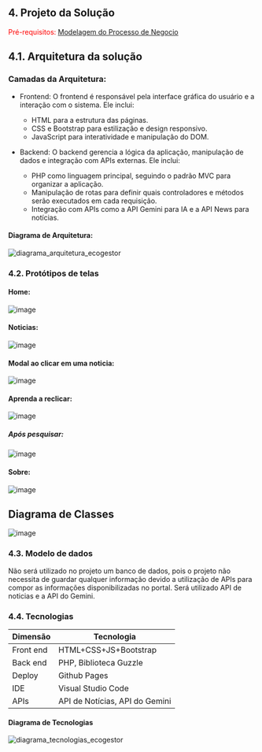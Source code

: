 ## 4. Projeto da Solução

<span style="color:red">Pré-requisitos: <a href="03-Modelagem do Processo de Negocio.md"> Modelagem do Processo de Negocio</a></span>

## 4.1. Arquitetura da solução

### Camadas da Arquitetura:

- Frontend:
  O frontend é responsável pela interface gráfica do usuário e a interação com o sistema. Ele inclui:
  - HTML para a estrutura das páginas.
  - CSS e Bootstrap para estilização e design responsivo.
  - JavaScript para interatividade e manipulação do DOM.
    
- Backend:
  O backend gerencia a lógica da aplicação, manipulação de dados e integração com APIs externas. Ele inclui:
  - PHP como linguagem principal, seguindo o padrão MVC para organizar a aplicação.
  - Manipulação de rotas para definir quais controladores e métodos serão executados em cada requisição.
  - Integração com APIs como a API Gemini para IA e a API News para notícias.

#### Diagrama de Arquitetura:

![diagrama_arquitetura_ecogestor](https://github.com/user-attachments/assets/af963666-270a-4213-a517-0e7568d819ef)

### 4.2. Protótipos de telas

#### Home:

![image](https://github.com/user-attachments/assets/1b0f3559-12b9-4113-b1d7-f8e7cb27ccff)

#### Noticias:

![image](https://github.com/user-attachments/assets/75281aae-fd08-415b-9b9e-d1e407dee06e)

#### Modal ao clicar em uma noticia:

![image](https://github.com/user-attachments/assets/40c52451-0b9e-4c19-b04f-a3267aaf0fe6)

#### Aprenda a reclicar:

![image](https://github.com/user-attachments/assets/d60356e9-8d3f-41c5-ba04-975c59df28fe)

##### Após pesquisar:

![image](https://github.com/user-attachments/assets/55c94931-4dcb-4983-b0f8-21955a349bf2)

#### Sobre:

![image](https://github.com/user-attachments/assets/2b2cb874-caac-4c89-a7e0-870b6d38f73c)

## Diagrama de Classes

![image](https://github.com/user-attachments/assets/119edf7c-54ca-4e90-af99-25fe00425790)

### 4.3. Modelo de dados

Não será utilizado no projeto um banco de dados, pois o projeto não necessita de guardar qualquer informação devido a utilização de APIs para compor as informações disponibilizadas no portal. Será utilizado API de noticias e a API do Gemini.

### 4.4. Tecnologias

| **Dimensão**   | **Tecnologia**  |
| ---            | ---             |
| Front end      | HTML+CSS+JS+Bootstrap    |
| Back end       | PHP, Biblioteca Guzzle |
| Deploy         | Github Pages    |
| IDE            | Visual Studio Code |
| APIs           | API de Notícias, API do Gemini |

#### Diagrama de Tecnologias
![diagrama_tecnologias_ecogestor](https://github.com/user-attachments/assets/1edb5e97-e797-4fb4-b9d1-df55604122b9)




